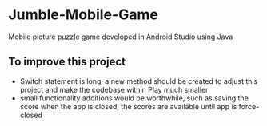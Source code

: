 # Jumble-Mobile-Game
Mobile picture puzzle game developed in Android Studio using Java

## To improve this project
- Switch statement is long, a new method should be created to adjust this project and make the codebase within Play much smaller 
- small functionality additions would be worthwhile, such as saving the score when the app is closed, the scores are available until app is force-closed
